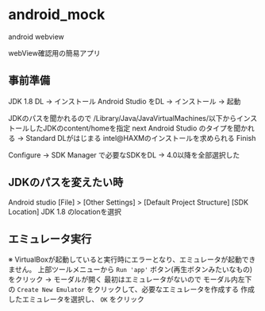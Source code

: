 # android_mock
android webview

webView確認用の簡易アプリ

## 事前準備
JDK 1.8 DL → インストール
Android Studio をDL → インストール → 起動

JDKのパスを聞かれるので /Library/Java/JavaVirtualMachines/以下からインストールしたJDKのcontent/homeを指定
next
Android Studio のタイプを聞かれる → Standard
DLがはじまる
intel@HAXMのインストールを求められる
Finish

Configure → SDK Manager で必要なSDKをDL
→ 4.0以降を全部選択した

## JDKのパスを変えたい時
Android studio
[File] > [Other Settings] > [Default Project Structure]
[SDK Location]
JDK 1.8 のlocationを選択

## エミュレータ実行
※ VirtualBoxが起動していると実行時にエラーとなり、エミュレータが起動できません。
上部ツールメニューから `Run 'app'` ボタン(再生ボタンみたいなもの)をクリック → モーダルが開く
最初はエミュレータがないので モーダル内左下の `Create New Emulator` をクリックして、必要なエミュレータを作成する
作成したエミュレータを選択し、 `OK` をクリック
